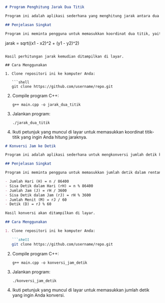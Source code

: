 
```markdown
# Program Penghitung Jarak Dua Titik

Program ini adalah aplikasi sederhana yang menghitung jarak antara dua titik dalam koordinat kartesian. Program ini ditulis dalam bahasa C++ dan menggunakan fungsi `sqrt` (akar kuadrat) dan `pow` (pangkat) dari pustaka `<cmath>`.

## Penjelasan Singkat

Program ini meminta pengguna untuk memasukkan koordinat dua titik, yaitu `(x1, y1)` dan `(x2, y2)`. Kemudian, program menghitung jarak antara kedua titik tersebut dengan menggunakan rumus jarak Euclidean:

```
jarak = sqrt((x1 - x2)^2 + (y1 - y2)^2)
```

Hasil perhitungan jarak kemudian ditampilkan di layar.

## Cara Menggunakan

1. Clone repositori ini ke komputer Anda:

   ```shell
   git clone https://github.com/username/repo.git
   ```

2. Compile program C++:

   ```shell
   g++ main.cpp -o jarak_dua_titik
   ```

3. Jalankan program:

   ```shell
   ./jarak_dua_titik
   ```

4. Ikuti petunjuk yang muncul di layar untuk memasukkan koordinat titik-titik yang ingin Anda hitung jaraknya.


```markdown
# Konversi Jam ke Detik

Program ini adalah aplikasi sederhana untuk mengkonversi jumlah detik ke dalam format jam, menit, dan detik. Program ini ditulis dalam bahasa C++.

## Penjelasan Singkat

Program ini meminta pengguna untuk memasukkan jumlah detik dalam rentang 0 hingga 999999. Kemudian, program akan mengkonversi jumlah detik tersebut ke dalam format hari, jam, menit, dan detik. Berikut adalah rumus yang digunakan:

- Jumlah Hari (H) = n / 86400
- Sisa Detik dalam Hari (rH) = n % 86400
- Jumlah Jam (J) = rH / 3600
- Sisa Detik dalam Jam (rJ) = rH % 3600
- Jumlah Menit (M) = rJ / 60
- Detik (D) = rJ % 60

Hasil konversi akan ditampilkan di layar.

## Cara Menggunakan

1. Clone repositori ini ke komputer Anda:

   ```shell
   git clone https://github.com/username/repo.git
   ```

2. Compile program C++:

   ```shell
   g++ main.cpp -o konversi_jam_detik
   ```

3. Jalankan program:

   ```shell
   ./konversi_jam_detik
   ```

4. Ikuti petunjuk yang muncul di layar untuk memasukkan jumlah detik yang ingin Anda konversi.

